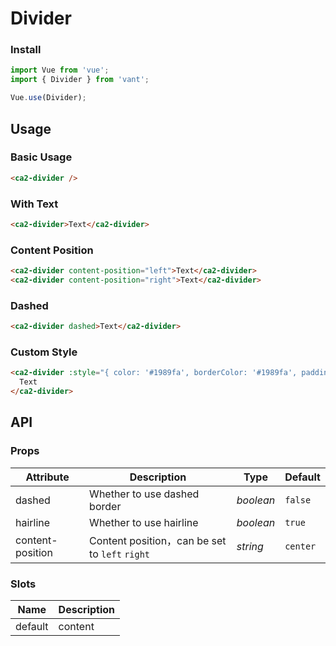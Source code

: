 # Divider

### Install

```js
import Vue from 'vue';
import { Divider } from 'vant';

Vue.use(Divider);
```

## Usage

### Basic Usage

```html
<ca2-divider />
```

### With Text

```html
<ca2-divider>Text</ca2-divider>
```

### Content Position

```html
<ca2-divider content-position="left">Text</ca2-divider>
<ca2-divider content-position="right">Text</ca2-divider>
```

### Dashed

```html
<ca2-divider dashed>Text</ca2-divider>
```

### Custom Style

```html
<ca2-divider :style="{ color: '#1989fa', borderColor: '#1989fa', padding: '0 16px' }">
  Text
</ca2-divider>
```

## API

### Props

| Attribute | Description | Type | Default |
|------|------|------|------|
| dashed | Whether to use dashed border | *boolean* | `false` |
| hairline | Whether to use hairline | *boolean* | `true` |
| content-position | Content position，can be set to `left` `right` | *string* | `center` |

### Slots

| Name | Description |
|------|------|
| default | content |
